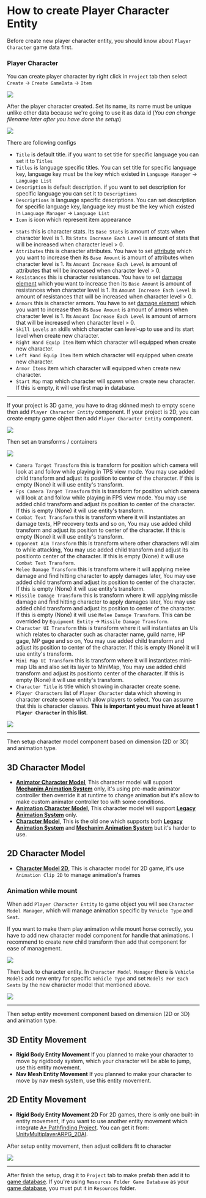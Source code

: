 # How to create Player Character Entity

Before create new player character entity, you should know about `Player Character` game data first.

### Player Character

You can create player character by right click in `Project` tab then select `Create` -> `Create GameData` -> `Item`

![](../images/characters/001.png)

After the player character created. Set its name, its name must be unique unlike other data because we're going to use it as data id (*You can change filename later after you have done the setup*)

![](../images/characters/002.png)

There are following configs

- `Title` is default title. if you want to set title for specific language you can set it to `Titles`
- `Titles` is language specific titles. You can set title for specific language key, language key must be the key which existed in `Language Manager` -> `Language List`
- `Description` is default description. if you want to set description for specific language you can set it to `Descriptions`
- `Descriptions` is language specific descriptions. You can set description for specific language key, language key must be the key which existed in `Language Manager` -> `Language List`
- `Icon` is icon which represent item appearance
*   `Stats` this is character stats. Its `Base Stats` is amount of stats when character level is 1. Its `Stats Increase Each Level` is amount of stats that will be increased when character level > 0.
*   `Attributes` this is character attributes. You have to set [attribute](pages/104-character-stats-and-relates-data?id=attribute ':target=__blank') which you want to increase then its `Base Amount` is amount of attributes when character level is 1. Its `Amount Increase Each Level` is amount of attributes that will be increased when character level > 0.
*   `Resistances` this is character resistances. You have to set [damage element](pages/104-character-stats-and-relates-data?id=damage-element ':target=__blank') which you want to increase then its `Base Amount` is amount of resistances when character level is 1. Its `Amount Increase Each Level` is amount of resistances that will be increased when character level > 0.
*   `Armors` this is character armors. You have to set [damage element](pages/104-character-stats-and-relates-data?id=damage-element ':target=__blank') which you want to increase then its `Base Amount` is amount of armors when character level is 1. Its `Amount Increase Each Level` is amount of armors that will be increased when character level > 0.
*   `Skill Levels` an skills which character can level-up to use and its start level when create new character.
*   `Right Hand Equip Item` item which character will equipped when create new character.
*   `Left Hand Equip Item` item which character will equipped when create new character.
*   `Armor Items` item which character will equipped when create new character.
*   `Start Map` map which character will spawn when create new character. If this is empty, it will use first map in database.

* * *

If your project is 3D game, you have to drag skinned mesh to empty scene then add `Player Character Entity` component. If your project is 2D, you can create empty game object then add `Player Character Entity` component.

![](https://cdn-images-1.medium.com/max/1600/0*0X6gBEW0c7ZbmSOw)

Then set an transforms / containers

![](https://cdn-images-1.medium.com/max/1600/0*sN-YHUYMDuz1099a)

*   `Camera Target Transform` this is transform for position which camera will look at and follow while playing in TPS view mode. You may use added child transform and adjust its position to center of the character. If this is empty (None) it will use entity's transform.
*   `Fps Camera Target Transform` this is transform for position which camera will look at and follow while playing in FPS view mode. You may use added child transform and adjust its position to center of the character. If this is empty (None) it will use entity's transform.
*   `Combat Text Transform` this is transform where it will instantiates an damage texts, HP recovery texts and so on, You may use added child transform and adjust its position to center of the character. If this is empty (None) it will use entity's transform.
*   `Opponent Aim Transform` this is transform where other characters will aim to while attacking, You may use added child transform and adjust its positionto  center of the character. If this is empty (None) it will use `Combat Text Transform`.
*   `Melee Damage Transform` this is transform where it will applying melee damage and find hitting character to apply damages later, You may use added child transform and adjust its position to center of the character. If this is empty (None) it will use entity's transform.
*   `Missile Damage Transform` this is transform where it will applying missile damage and find hitting character to apply damages later, You may use added child transform and adjust its position to center of the character. If this is empty (None) it will use `Melee Damage Transform`. This can be overrided by `Equipment Entity` -> `Missile Damage Transform`.
*   `Character UI Transform` this is transform where it will instantiates an UIs which relates to character such as character name, guild name, HP gage, MP gage and so on, You may use added child transform and adjust its position to center of the character. If this is empty (None) it will use entity's transform.
*   `Mini Map UI Transform` this is transform where it will instantiates mini-map UIs and also set its layer to MiniMap, You may use added child transform and adjust its positionto  center of the character. If this is empty (None) it will use entity's transform.
*   `Character Title` is title which showing in character create scene.
*   `Player Characters` list of `Player Character` data which showing in character create scene which allow players to select. You can assume that this is character classes. **This is important you must have at least 1 `Player Character` in this list**.

![](../images/new_player_character_entity_setting.png)

* * *

Then setup character model component based on dimension (2D or 3D) and animation type.

## 3D Character Model

*   **[Animator Character Model](pages/108-animator-character-model ':target=__blank')**, This character model will support **[Mechanim Animation System](https://docs.unity3d.com/Manual/AnimationOverview.html ':target=__blank')** only, it's using pre-made animator controller then override it at runtime to change animation but it's allow to make custom animator controller too with some conditions.
*   **[Animation Character Model](pages/107-animation-character-model ':target=__blank')**, This character model will support **[Legacy Animation System](https://docs.unity3d.com/Manual/Animations.html ':target=__blank')** only.
*   **[Character Model](pages/106-character-model ':target=__blank')**, This is the old one which supports both **[Legacy Animation System](https://docs.unity3d.com/Manual/Animations.html ':target=__blank')** and **[Mechanim Animation System](https://docs.unity3d.com/Manual/AnimationOverview.html ':target=__blank')** but it's harder to use.

## 2D Character Model

*   **[Character Model 2D](pages/109-character-model-2d ':target=__blank')**, This is character model for 2D game, it's use `Animation Clip 2D` to manage animation's frames
### Animation while mount

When add `Player Character Entity` to game object you will see `Character Model Manager`, which will manage animation specific by `Vehicle Type` and `Seat`.

If you want to make them play animation while mount horse correctly, you have to add new character model component for handle that animations. I recommend to create new child transform then add that component for ease of management.

![](../images/1-46-3.png)

 Then back to character entity. In `Character Model Manager` there is `Vehicle Models` add new entry for specific `Vehicle Type` and set `Models For Each Seats` by the new character model that mentioned above.

![](../images/1-46-4.png)

* * *

Then setup entity movement component based on dimension (2D or 3D) and animation type.

## 3D Entity Movement

*   **Rigid Body Entity Movement** If you planned to make your character to move by rigidbody system, which your character will be able to jump, use this entity movement.
*   **Nav Mesh Entity Movement** If you planned to make your character to move by nav mesh system, use this entity movement.

## 2D Entity Movement

*   **Rigid Body Entity Movement 2D** For 2D games, there is only one built-in entity movement, if you want to use another entity movement which integrate [A* Pathfinding Project](https://arongranberg.com/astar). You can get it from: [UnityMultiplayerARPG_2DAI](https://github.com/insthync/UnityMultiplayerARPG_2DAI).

After setup entity movement, then adjust colliders fit to character

![](https://cdn-images-1.medium.com/max/1600/0*kILIMeK-SrC2rsoa)
* * *

After finish the setup, drag it to `Project` tab to make prefab then add it to [game database](./pages/103-game-database.md). If you're using `Resources Folder Game Database` as your [game database](./pages/103-game-database.md), you must put it in `Resources` folder.